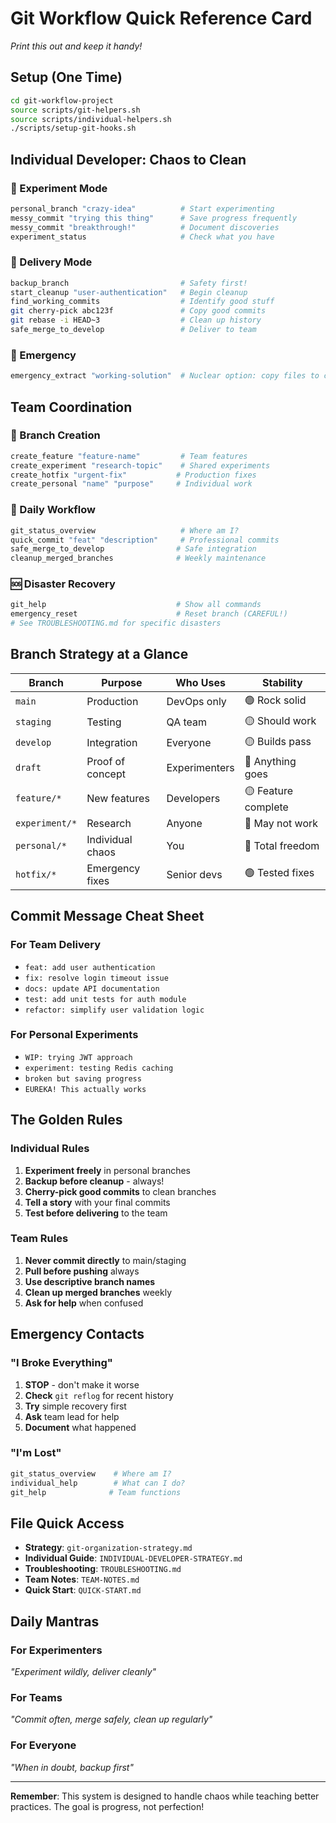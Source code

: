 # Git Workflow Quick Reference Card

*Print this out and keep it handy!*

## Setup (One Time)
```bash
cd git-workflow-project
source scripts/git-helpers.sh
source scripts/individual-helpers.sh
./scripts/setup-git-hooks.sh
```

## Individual Developer: Chaos to Clean

### 🧪 Experiment Mode
```bash
personal_branch "crazy-idea"          # Start experimenting
messy_commit "trying this thing"      # Save progress frequently
messy_commit "breakthrough!"          # Document discoveries
experiment_status                     # Check what you have
```

### 🎯 Delivery Mode
```bash
backup_branch                         # Safety first!
start_cleanup "user-authentication"   # Begin cleanup
find_working_commits                  # Identify good stuff
git cherry-pick abc123f               # Copy good commits
git rebase -i HEAD~3                  # Clean up history
safe_merge_to_develop                 # Deliver to team
```

### 🚨 Emergency
```bash
emergency_extract "working-solution"  # Nuclear option: copy files to clean branch
```

## Team Coordination

### 🌿 Branch Creation
```bash
create_feature "feature-name"         # Team features
create_experiment "research-topic"    # Shared experiments  
create_hotfix "urgent-fix"           # Production fixes
create_personal "name" "purpose"     # Individual work
```

### 🔄 Daily Workflow
```bash
git_status_overview                   # Where am I?
quick_commit "feat" "description"     # Professional commits
safe_merge_to_develop                # Safe integration
cleanup_merged_branches              # Weekly maintenance
```

### 🆘 Disaster Recovery
```bash
git_help                             # Show all commands
emergency_reset                      # Reset branch (CAREFUL!)
# See TROUBLESHOOTING.md for specific disasters
```

## Branch Strategy at a Glance

| Branch | Purpose | Who Uses | Stability |
|--------|---------|----------|-----------|
| `main` | Production | DevOps only | 🟢 Rock solid |
| `staging` | Testing | QA team | 🟡 Should work |
| `develop` | Integration | Everyone | 🟡 Builds pass |
| `draft` | Proof of concept | Experimenters | 🔴 Anything goes |
| `feature/*` | New features | Developers | 🟡 Feature complete |
| `experiment/*` | Research | Anyone | 🔴 May not work |
| `personal/*` | Individual chaos | You | 🔴 Total freedom |
| `hotfix/*` | Emergency fixes | Senior devs | 🟢 Tested fixes |

## Commit Message Cheat Sheet

### For Team Delivery
- `feat: add user authentication`
- `fix: resolve login timeout issue`
- `docs: update API documentation`
- `test: add unit tests for auth module`
- `refactor: simplify user validation logic`

### For Personal Experiments
- `WIP: trying JWT approach`
- `experiment: testing Redis caching`
- `broken but saving progress`
- `EUREKA! This actually works`

## The Golden Rules

### Individual Rules
1. **Experiment freely** in personal branches
2. **Backup before cleanup** - always!
3. **Cherry-pick good commits** to clean branches
4. **Tell a story** with your final commits
5. **Test before delivering** to the team

### Team Rules
1. **Never commit directly** to main/staging
2. **Pull before pushing** always
3. **Use descriptive branch names** 
4. **Clean up merged branches** weekly
5. **Ask for help** when confused

## Emergency Contacts

### "I Broke Everything"
1. **STOP** - don't make it worse
2. **Check** `git reflog` for recent history
3. **Try** simple recovery first
4. **Ask** team lead for help
5. **Document** what happened

### "I'm Lost"
```bash
git_status_overview    # Where am I?
individual_help        # What can I do?
git_help              # Team functions
```

## File Quick Access

- **Strategy**: `git-organization-strategy.md`
- **Individual Guide**: `INDIVIDUAL-DEVELOPER-STRATEGY.md`
- **Troubleshooting**: `TROUBLESHOOTING.md`
- **Team Notes**: `TEAM-NOTES.md`
- **Quick Start**: `QUICK-START.md`

## Daily Mantras

### For Experimenters
*"Experiment wildly, deliver cleanly"*

### For Teams  
*"Commit often, merge safely, clean up regularly"*

### For Everyone
*"When in doubt, backup first"*

---

**Remember**: This system is designed to handle chaos while teaching better practices. The goal is progress, not perfection!